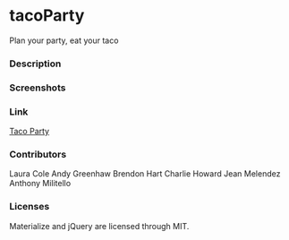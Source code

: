# tacoParty
Plan your party, eat your taco

### Description


### Screenshots

### Link
[Taco Party](https://lauracole1900.github.io/tacoParty/)

### Contributors
Laura Cole
Andy Greenhaw
Brendon Hart
Charlie Howard
Jean Melendez
Anthony Militello

### Licenses
Materialize and jQuery are licensed through MIT.
